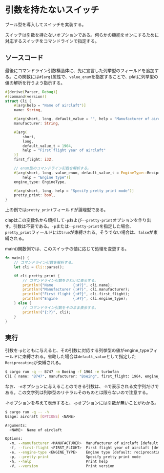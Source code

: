 # 引数を持たないスイッチ

ブール型を導入してスイッチを実装する。

スイッチは引数を持たないオプションである。何らかの機能をオンにするために対応するスイッチをコマンドラインで指定する。

## ソースコード

最後にコマンドライン引数構造体に、先に宣言した列挙型のフィールドを追加する。この関数には`#[arg]`属性で、`value_enum`を指定することで、platに列挙型の値の解析を行うよう指示する。

```rust:main.rs
#[derive(Parser, Debug)]
#[command(version)]
struct Cli {
    #[arg(help = "Name of airclaft")]
    name: String,

    #[arg(short, long, default_value = "", help = "Manufacturer of airclaft")]
    manufacturer: String,

    #[arg(
        short,
        long,
        default_value_t = 1904,
        help = "First flight year of airclaft"
    )]
    first_flight: i32,

    // enum型のコマンドライン引数を解析する。
    #[arg(short, long, value_enum, default_value_t = EngineType::Reciprocating,
        help = "Engine type")]
    engine_type: EngineType,

    #[arg(short, long, help = "Specify pretty print mode")]
    pretty_print: bool,
}
```
上の例では`pretty_print`フィールドが論理型である。

clapはこの変数名から類推して`-p`および`--pretty-print`オプションを作り出す。引数は不要である。`-p`または`--pretty-print`を指定した場合、`pretty_print`フィールドには`true`が束縛される。そうでない場合は、`false`が束縛される。

main()関数側では、このスイッチの値に応じて処理を変更する。

```rust:main.rs
fn main() {
    // コマンドライン引数を解析する。
    let cli = Cli::parse();

    if cli.pretty_print {
        // コマンドライン引数をきれいに表示する。
        println!("Name         {:#?}", cli.name);
        println!("Manufacturer {:#?}", cli.manufacturer);
        println!("First flight {:#?}", cli.first_flight);
        println!("Engine       {:#?}", cli.engine_type);
    } else {
        // コマンドライン引数をそのまま表示する。
        println!("{:?}", cli);
    }
}
```


## 実行

引数を`-p`とともに与えると、その引数に対応する列挙型の値がengine_typeフィールドに束縛される。省略した場合は`default_value`として指定した`Reciprocating`が束縛される。

```sh
$ cargo run -q -- B747 -m Boeing -f 1964 -e turbofan
Cli { name: "B747", manufacturer: "Boeing", first_flight: 1964, engine_type: Turbofan }
```
なお、`-e`オプションに与えることのできる引数は、`-h`で表示される文字列だけである。この文字列は列挙型のリテラルそのものとは限らないので注意する。

`-h`オプションを与えて表示すると、`-p`オプションには引数が無いことがわかる。

```sh
$ cargo run -q -- -h
Usage: aircraft [OPTIONS] <NAME>

Arguments:
  <NAME>  Name of airclaft

Options:
  -m, --manufacturer <MANUFACTURER>  Manufacturer of airclaft [default: ]
  -f, --first-flight <FIRST_FLIGHT>  First flight year of airclaft [default: 1904]
  -e, --engine-type <ENGINE_TYPE>    Engine type [default: reciprocating] [possible values: reciprocating, turboprop, turbojet, turbofan]
  -p, --pretty-print                 Specify pretty print mode
  -h, --help                         Print help
  -V, --version                      Print version
```


